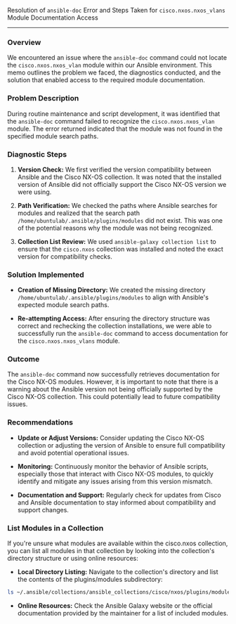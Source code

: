 Resolution of `ansible-doc` Error and Steps Taken for `cisco.nxos.nxos_vlans` Module Documentation Access

---

### Overview

We encountered an issue where the `ansible-doc` command could not locate the `cisco.nxos.nxos_vlan` module within our Ansible environment. This memo outlines the problem we faced, the diagnostics conducted, and the solution that enabled access to the required module documentation.

### Problem Description

During routine maintenance and script development, it was identified that the `ansible-doc` command failed to recognize the `cisco.nxos.nxos_vlan` module. The error returned indicated that the module was not found in the specified module search paths.

### Diagnostic Steps

1. **Version Check:** We first verified the version compatibility between Ansible and the Cisco NX-OS collection. It was noted that the installed version of Ansible did not officially support the Cisco NX-OS version we were using.

2. **Path Verification:** We checked the paths where Ansible searches for modules and realized that the search path `/home/ubuntulab/.ansible/plugins/modules` did not exist. This was one of the potential reasons why the module was not being recognized.

3. **Collection List Review:** We used `ansible-galaxy collection list` to ensure that the `cisco.nxos` collection was installed and noted the exact version for compatibility checks.

### Solution Implemented

- **Creation of Missing Directory:** We created the missing directory `/home/ubuntulab/.ansible/plugins/modules` to align with Ansible's expected module search paths.
  
- **Re-attempting Access:** After ensuring the directory structure was correct and rechecking the collection installations, we were able to successfully run the `ansible-doc` command to access documentation for the `cisco.nxos.nxos_vlans` module.

### Outcome

The `ansible-doc` command now successfully retrieves documentation for the Cisco NX-OS modules. However, it is important to note that there is a warning about the Ansible version not being officially supported by the Cisco NX-OS collection. This could potentially lead to future compatibility issues.

### Recommendations

- **Update or Adjust Versions:** Consider updating the Cisco NX-OS collection or adjusting the version of Ansible to ensure full compatibility and avoid potential operational issues.
  
- **Monitoring:** Continuously monitor the behavior of Ansible scripts, especially those that interact with Cisco NX-OS modules, to quickly identify and mitigate any issues arising from this version mismatch.

- **Documentation and Support:** Regularly check for updates from Cisco and Ansible documentation to stay informed about compatibility and support changes.

### List Modules in a Collection
If you're unsure what modules are available within the cisco.nxos collection, you can list all modules in that collection by looking into the collection's directory structure or using online resources:

- **Local Directory Listing:**
Navigate to the collection's directory and list the contents of the plugins/modules subdirectory:
```bash
ls ~/.ansible/collections/ansible_collections/cisco/nxos/plugins/modules
```
- **Online Resources:**
Check the Ansible Galaxy website or the official documentation provided by the maintainer for a list of included modules.
